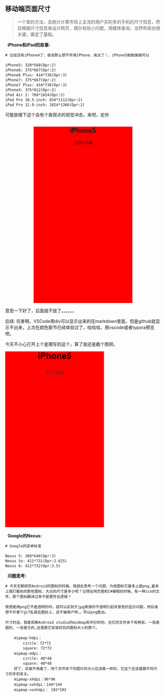 ## 移动端页面尺寸

> 一个笨的方法，去统计计算市场上主流的用户买的多的手机的尺寸信息，然后根据尺寸信息来设计网页，偶尔有些小问题，用媒体查询，当然布局也很关键，奠定了基础。

&nbsp;&nbsp;**iPhone和iPad的故事:**
```
# 已经没有iPhone4了，谁会那么想不开用iPhone，淘汰了！，iPhone5勉勉强强可以

iPhone5: 320*568(Dpr:2) 
iPhone6: 375*667(Dpr:2)
iPhone6 Plus: 414*736(Dpr:3)
iPhone7: 375*667(Dpr:2)
iPhone7 Plus: 414*736(Dpr:3)
iPhoneX: 375*812(Dpr:3)
iPad Air 2: 768*1024(Dpr:2)
iPad Pro 10.5-inch: 834*1112(Dpr:2)
iPad Pro 12.9-inch: 1024*1366(Dpr:2) 
```
可能放楼下这个会有个直观点的视觉冲击，来吧，走你

<div style="width:320px; height:568px; background-color:red; margin:0 auto">
    <h2 style="text-align:center;">iPhone5</h2>
    <p style="text-align:center;">320*568</p>
</div>

意思一下好了，后面就不放了。。。。。。

后续: 坑爹啊，VSCode用div可以显示出来的在markdown里面，但是github就显示不出来，上次在颜色那节已经体验过了，哈哈哈，用vscode或者typora预览吧。

今天不小心打开上个星期写的这个，算了我还是截个图把。

![iphone5](./2019-07-09_160859.png)

&nbsp;&nbsp;**Google的Nexus:**
```
# Google的安卓标准

Nexus 5: 360*640(Dpr:3)
Nexus 5x: 411*731(Dpr:2.625)
Nexus 6: 412*732(Dpr:3.5)
```


&nbsp;&nbsp;**问题思考:**
```
# 今天无聊研究Android的图标的时候，我就在思考一个问题，为啥图标它基本上是png,基本上我们看到的那些图标，大众的尺寸是多少呢？记得在网页里和C#编程的时候，有一种ico的文件，那个图标翻译过来不是更符合逻辑？

我想是用png它不是透明的吗，就可以区别于jpg家族的不透明引起背景色的显示问题，然后谁想不开拿个gif乱晃在图标上，还不被用户喷，。所以png胜出。

尺寸的话，我是观察Android studio的midmap系列分析的，在它的文件夹下有两张，一张是圆的，一张是方的,这里是它安装好后的图标大小的那个。

    mipmap-hdpi：
        circle：72*72
        square: 72*72
    mipmap-mdpi：
        circle: 48*48
        square: 48*48
    好了，后面不用看了，同个文件夹下的图片的大小应该是一样的，它这个应该是跟不同尺寸的手机有关。
    mipmap-xhdpi：96*96
    mipmap-xxhdpi：144*144
    mipmap-xxxhdpi： 192*192

```

